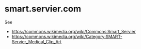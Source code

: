 # smart.servier.com
See 
* https://commons.wikimedia.org/wiki/Commons:Smart_Servier
* https://commons.wikimedia.org/wiki/Category:SMART-Servier_Medical_Clip_Art
